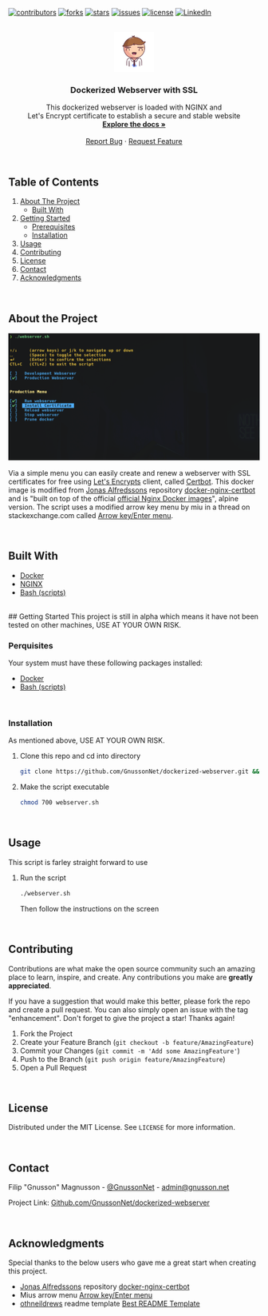 [![contributors](https://img.shields.io/github/contributors/GnussonNet/dockerized-webserver.svg?style=for-the-badge)](https://github.com/GnussonNet/dockerized-webserver/graphs/contributors)
[![forks](https://img.shields.io/github/forks/GnussonNet/dockerized-webserver.svg?style=for-the-badge)](https://github.com/GnussonNet/dockerized-webserver/network/members)
[![stars](https://img.shields.io/github/stars/GnussonNet/dockerized-webserver.svg?style=for-the-badge)](https://github.com/GnussonNet/dockerized-webserver/stargazers)
[![issues](https://img.shields.io/github/issues/GnussonNet/dockerized-webserver.svg?style=for-the-badge)](https://github.com/GnussonNet/dockerized-webserver/issues)
[![license](https://img.shields.io/github/license/GnussonNet/dockerized-webserver.svg?style=for-the-badge)](https://github.com/GnussonNet/dockerized-webserver/blob/main/LICENSE)
[![LinkedIn](https://img.shields.io/badge/-LinkedIn-black.svg?style=for-the-badge&logo=linkedin&colorB=555)](https://linkedin.com/in/gnussonnet)
  
<br />
<div align="center">
  <a href="https://github.com/GnussonNet/dockerized-webserver">
  <img src="https://github.com/GnussonNet/dockerized-webserver/blob/main/.github/logo.svg" alt="logo" width="80" height="80">
  </a>

  <h3 align="center">Dockerized Webserver with SSL</h3>

  <p align="center">
    This dockerized webserver is loaded with NGINX and<br /> Let's Encrypt certificate to establish a secure and stable website
    <br />
    <a href="https://github.com/GnussonNet/dockerized-webserver#about-the-project"><strong>Explore the docs »</strong></a>
    <br />
    <br />
    <a href="https://github.com/GnussonNet/dockerized-webserver/issues/new?assignees=&labels=&template=bug_report.md">Report Bug</a>
    ·
    <a href="https://github.com/GnussonNet/dockerized-webserver/issues/new?assignees=&labels=&template=feature_request.md">Request Feature</a>
  </p>
</div>

<br />

## Table of Contents
<ol>
  <li>
    <a href="#about-the-project">About The Project</a>
    <ul>
      <li><a href="#built-with">Built With</a></li>
    </ul>
  </li>
  <li>
    <a href="#getting-started">Getting Started</a>
    <ul>
      <li><a href="#prerequisites">Prerequisites</a></li>
      <li><a href="#installation">Installation</a></li>
    </ul>
  </li>
  <li><a href="#usage">Usage</a></li>
  <li><a href="#contributing">Contributing</a></li>
  <li><a href="#license">License</a></li>
  <li><a href="#contact">Contact</a></li>
  <li><a href="#acknowledgments">Acknowledgments</a></li>
</ol>
  
<br />

## About the Project
<img title="Product Screenshot" alt="Product screenshot" src="https://github.com/GnussonNet/dockerized-webserver/blob/main/.github/preview.png">

Via a simple menu you can easily create and renew a webserver with  SSL certificates for free using [Let's Encrypts](https://letsencrypt.org/) client, called [Certbot](https://github.com/certbot/certbot). This docker image is modified from [Jonas Alfredssons](https://github.com/JonasAlfredsson) repository [docker-nginx-certbot](https://github.com/JonasAlfredsson/docker-nginx-certbot/blob/master/src/Dockerfile-alpine) and is "built on top of the official [official Nginx Docker images](https://github.com/nginxinc/docker-nginx)", alpine version. The script uses a modified arrow key menu by miu in a thread on stackexchange.com called [Arrow key/Enter menu](https://unix.stackexchange.com/a/673436).

<br />

## Built With
* [Docker](https://www.docker.com/)
* [NGINX](https://nginx.org/)
* [Bash (scripts)](https://www.gnu.org/software/bash/)

<br />
## Getting Started
This project is still in alpha which means it have not been tested on other machines, USE AT YOUR OWN RISK.

<br />

### Perquisites
Your system must have these following packages installed:

* [Docker](https://www.docker.com/)
* [Bash (scripts)](https://www.gnu.org/software/bash/)

<br />

### Installation
As mentioned above, USE AT YOUR OWN RISK.

1. Clone this repo and cd into directory
   ```sh
   git clone https://github.com/GnussonNet/dockerized-webserver.git && cd dockerized-webserver
   ```

2. Make the script executable
   ```sh
   chmod 700 webserver.sh
   ```

<br />

## Usage
This script is farley straight forward to use

1. Run the script
   ```sh
   ./webserver.sh
   ```

   Then follow the instructions on the screen

<br />

## Contributing
Contributions are what make the open source community such an amazing place to learn, inspire, and create. Any contributions you make are **greatly appreciated**.

If you have a suggestion that would make this better, please fork the repo and create a pull request. You can also simply open an issue with the tag "enhancement".
Don't forget to give the project a star! Thanks again!

1. Fork the Project
2. Create your Feature Branch (`git checkout -b feature/AmazingFeature`)
3. Commit your Changes (`git commit -m 'Add some AmazingFeature'`)
4. Push to the Branch (`git push origin feature/AmazingFeature`)
5. Open a Pull Request

<br />

## License
Distributed under the MIT License. See `LICENSE` for more information.

<br />

## Contact
Filip "Gnusson" Magnusson - [@GnussonNet](https://twitter.com/GnussonNet) - admin@gnusson.net

Project Link: [Github.com/GnussonNet/dockerized-webserver](https://github.com/GnussonNet/dockerized-webserver)

<br />

## Acknowledgments
Special thanks to the below users who gave me a great start when creating this project.

* [Jonas Alfredssons](https://github.com/JonasAlfredsson) repository [docker-nginx-certbot](https://github.com/JonasAlfredsson/docker-nginx-certbot/blob/master/src/Dockerfile-alpine)
* Mius arrow menu [Arrow key/Enter menu](https://unix.stackexchange.com/a/673436)
* [othneildrews](https://github.com/othneildrew) readme template [Best README Template](https://github.com/othneildrew/Best-README-Template)
